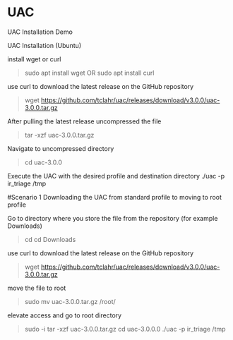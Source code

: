 # UAC
UAC Installation Demo

UAC Installation (Ubuntu)

install wget or curl 
 >  sudo apt install wget
OR
 >  sudo apt install curl

use curl to download the latest release on the GitHub repository
> wget https://github.com/tclahr/uac/releases/download/v3.0.0/uac-3.0.0.tar.gz

After pulling the latest release uncompressed the file
> tar -xzf uac-3.0.0.tar.gz

Navigate to uncompressed directory
> cd uac-3.0.0

Execute the UAC with the desired profile and destination directory
./uac -p ir_triage /tmp



#Scenario 1 Downloading the UAC from standard profile to moving to root profile

Go to directory where you store the file from the repository (for example Downloads)
> cd
> cd Downloads

use curl to download the latest release on the GitHub repository
> wget https://github.com/tclahr/uac/releases/download/v3.0.0/uac-3.0.0.tar.gz

move the file to root
> sudo mv uac-3.0.0.tar.gz /root/

elevate access and go to root directory
> sudo -i
> tar -xzf uac-3.0.0.tar.gz
> cd uac-3.0.0.0
> ./uac -p ir_triage /tmp
